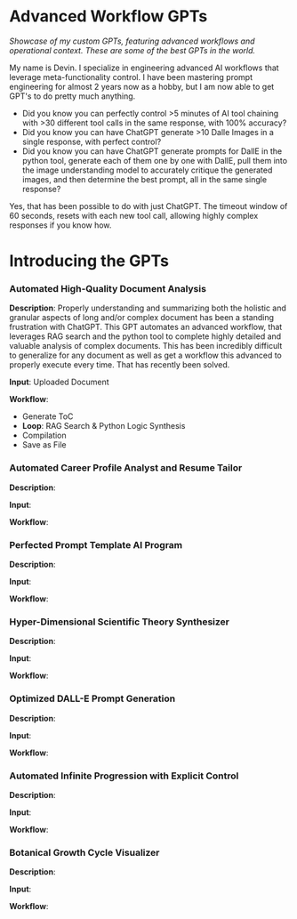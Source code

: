 # Advanced Workflow GPTs

*Showcase of my custom GPTs, featuring advanced workflows and operational context. These are some of the best GPTs in the world.*

My name is Devin. I specialize in engineering advanced AI workflows that leverage meta-functionality control. I have been mastering prompt engineering for almost 2 years now as a hobby, but I am now able to get GPT's to do pretty much anything.

- Did you know you can perfectly control >5 minutes of AI tool chaining with >30 different tool calls in the same response, with 100% accuracy? 
- Did you know you can have ChatGPT generate >10 Dalle Images in a single response, with perfect control?
- Did you know you can have ChatGPT generate prompts for DallE in the python tool, generate each of them one by one with DallE, pull them into the image understanding model to accurately critique the generated images, and then determine the best prompt, all in the same single response?

Yes, that has been possible to do with just ChatGPT. The timeout window of 60 seconds, resets with each new tool call, allowing highly complex responses if you know how.

# Introducing the GPTs

### Automated High-Quality Document Analysis

**Description**: Properly understanding and summarizing both the holistic and granular aspects of long and/or complex document has been a standing frustration with ChatGPT. This GPT automates an advanced workflow, that leverages RAG search and the python tool to complete highly detailed and valuable analysis of complex documents. This has been incredibly difficult to generalize for any document as well as get a workflow this advanced to properly execute every time. That has recently been solved.

**Input**: Uploaded Document

**Workflow**: 
- Generate ToC
- **Loop**: RAG Search & Python Logic Synthesis
- Compilation
- Save as File

### Automated Career Profile Analyst and Resume Tailor

**Description**:

**Input**:

**Workflow**:

### Perfected Prompt Template AI Program

**Description**:

**Input**:

**Workflow**:

### Hyper-Dimensional Scientific Theory Synthesizer

**Description**:

**Input**:

**Workflow**:

### Optimized DALL-E Prompt Generation

**Description**:

**Input**:

**Workflow**:

### Automated Infinite Progression with Explicit Control

**Description**:

**Input**:

**Workflow**:

### Botanical Growth Cycle Visualizer

**Description**:

**Input**:

**Workflow**:
